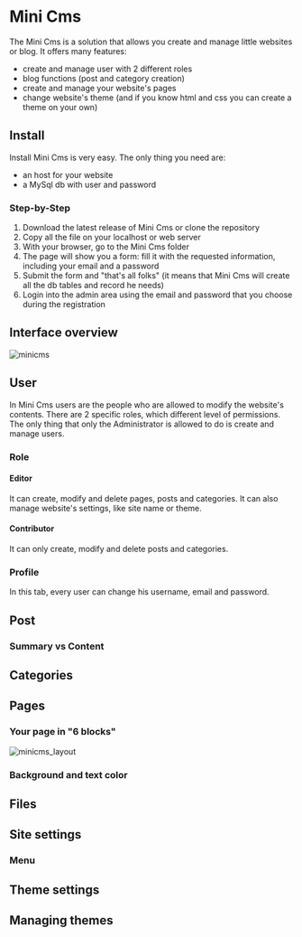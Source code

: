 # Mini Cms

The Mini Cms is a solution that allows you create and manage little websites or blog.
It offers many features:
- create and manage user with 2 different roles
- blog functions (post and category creation)
- create and manage your website's pages
- change website's theme (and if you know html and css you can create a theme on your own)

## Install

Install Mini Cms is very easy.
The only thing you need are:
- an host for your website
- a MySql db with user and password

### Step-by-Step

1. Download the latest release of Mini Cms or clone the repository
2. Copy all the file on your localhost or web server
3. With your browser, go to the Mini Cms folder
4. The page will show you a form: fill it with the requested information, including your email and a password
5. Submit the form and "that's all folks" (it means that Mini Cms will create all the db tables and record he needs)
6. Login into the admin area using the email and password that you choose during the registration

## Interface overview
![minicms](https://user-images.githubusercontent.com/85158984/153583519-6a5c5f12-3b1b-4df9-99a0-a2084b8714ce.png)

## User

In Mini Cms users are the people who are allowed to modify the website's contents. 
There are 2 specific roles, which different level of permissions.
The only thing that only the Administrator is allowed to do is create and manage users.

### Role

#### Editor

It can create, modify and delete pages, posts and categories.
It can also manage website's settings, like site name or theme.

#### Contributor

It can only create, modify and delete posts and categories.

### Profile

In this tab, every user can change his username, email and password.

## Post

### Summary vs Content

## Categories

## Pages

### Your page in "6 blocks"

![minicms_layout](https://user-images.githubusercontent.com/85158984/153586670-e59669b5-728a-43e2-9c99-83ab65648d31.png)


### Background and text color

## Files

## Site settings

### Menu

## Theme settings

## Managing themes





